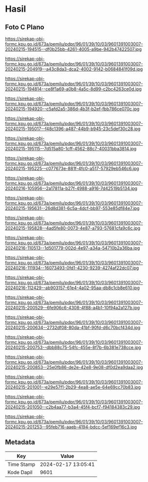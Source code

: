 # Hasil

## Foto C Plano

https://sirekap-obj-formc.kpu.go.id/673a/pemilu/pdpr/96/01/39/10/03/9601391003007-20240215-194515--df0b25bb-4261-4005-a9be-942b47422507.jpg

https://sirekap-obj-formc.kpu.go.id/673a/pemilu/pdpr/96/01/39/10/03/9601391003007-20240215-204919--a43c8da3-dca2-4002-9142-b0684841f09d.jpg

https://sirekap-obj-formc.kpu.go.id/673a/pemilu/pdpr/96/01/39/10/03/9601391003007-20240215-194814--ce8f1a69-a0b8-4a5c-8d99-c2bc4263ce0d.jpg

https://sirekap-obj-formc.kpu.go.id/673a/pemilu/pdpr/96/01/39/10/03/9601391003007-20240215-194920--c5afd2a5-386d-4b3f-b2ef-fbb786ce070c.jpg

https://sirekap-obj-formc.kpu.go.id/673a/pemilu/pdpr/96/01/39/10/03/9601391003007-20240215-195017--f48c1396-a487-44b9-b945-23c5def30c28.jpg

https://sirekap-obj-formc.kpu.go.id/673a/pemilu/pdpr/96/01/39/10/03/9601391003007-20240215-195115--7d515a80-1cff-4562-88c7-40031bba3814.jpg

https://sirekap-obj-formc.kpu.go.id/673a/pemilu/pdpr/96/01/39/10/03/9601391003007-20240215-195225--c077673e-881f-4fc0-a517-57929eb546c6.jpg

https://sirekap-obj-formc.kpu.go.id/673a/pemilu/pdpr/96/01/39/10/03/9601391003007-20240216-105956--2a17811a-b27f-4988-a916-7d42519b5134.jpg

https://sirekap-obj-formc.kpu.go.id/673a/pemilu/pdpr/96/01/39/10/03/9601391003007-20240215-195631--26d8d381-6c5a-4dcf-bb97-553e85df84e7.jpg

https://sirekap-obj-formc.kpu.go.id/673a/pemilu/pdpr/96/01/39/10/03/9601391003007-20240215-195828--4ad5fe80-0073-4e87-a793-57681cfa9c6c.jpg

https://sirekap-obj-formc.kpu.go.id/673a/pemilu/pdpr/96/01/39/10/03/9601391003007-20240216-110513--1d501779-002d-4e97-a34a-54710b2a36ba.jpg

https://sirekap-obj-formc.kpu.go.id/673a/pemilu/pdpr/96/01/39/10/03/9601391003007-20240216-111934--16073493-0fd1-4230-9239-4274af22dc07.jpg

https://sirekap-obj-formc.kpu.go.id/673a/pemilu/pdpr/96/01/39/10/03/9601391003007-20240216-112429--ab903157-61e4-4a02-95aa-db8c1cb8e610.jpg

https://sirekap-obj-formc.kpu.go.id/673a/pemilu/pdpr/96/01/39/10/03/9601391003007-20240215-200529--6fe906c6-4308-4f88-a4b1-10f94a2a127b.jpg

https://sirekap-obj-formc.kpu.go.id/673a/pemilu/pdpr/96/01/39/10/03/9601391003007-20240215-200634--2732df08-80da-41bf-90fd-d6c70bcf434d.jpg

https://sirekap-obj-formc.kpu.go.id/673a/pemilu/pdpr/96/01/39/10/03/9601391003007-20240215-200753--dbb88c75-54fc-455e-8f7b-6b381e738cce.jpg

https://sirekap-obj-formc.kpu.go.id/673a/pemilu/pdpr/96/01/39/10/03/9601391003007-20240215-200853--25e0fb86-de2e-42e8-9e08-df0d2ea9daa2.jpg

https://sirekap-obj-formc.kpu.go.id/673a/pemilu/pdpr/96/01/39/10/03/9601391003007-20240215-201001--e29e57f1-2b29-4ea8-ae5e-64e69cc70b83.jpg

https://sirekap-obj-formc.kpu.go.id/673a/pemilu/pdpr/96/01/39/10/03/9601391003007-20240215-201050--c2b4aa77-b3a4-45f4-bcf7-f94184383c29.jpg

https://sirekap-obj-formc.kpu.go.id/673a/pemilu/pdpr/96/01/39/10/03/9601391003007-20240215-201253--95feb716-aaeb-4194-bdcc-5ef169ef16c3.jpg


## Metadata

| Key        | Value               |
| ---------- | ------------------- |
| Time Stamp | 2024-02-17 13:05:41 |
| Kode Dapil | 9601                |



